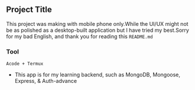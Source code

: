 
## Project Title

This project was making with mobile phone only.While the UI/UX might not be as polished as a desktop-built application but I have tried my best.Sorry for my bad English, and thank you for reading this `README.md`

### Tool
```
Acode + Termux
```
- This app is for my learning backend, such as MongoDB, Mongoose, Express, & Auth-advance